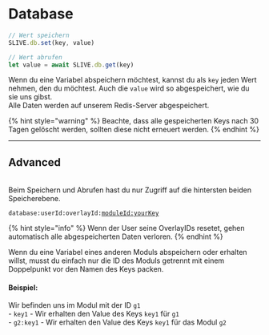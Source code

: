 # Database

```javascript
// Wert speichern
SLIVE.db.set(key, value)

// Wert abrufen
let value = await SLIVE.db.get(key)
```

Wenn du eine Variabel abspeichern möchtest, kannst du als `key` jeden Wert nehmen, den du möchtest. Auch die `value` wird so abgespeichert, wie du sie uns gibst. \
Alle Daten werden auf unserem Redis-Server abgespeichert.

{% hint style="warning" %}
Beachte, dass alle gespeicherten Keys nach 30 Tagen gelöscht werden, sollten diese nicht erneuert werden.
{% endhint %}

***

## Advanced

\
Beim Speichern und Abrufen hast du nur Zugriff auf die hintersten beiden Speicherebene.

<pre><code>database:userId:overlayId:<a data-footnote-ref href="#user-content-fn-1">moduleId:yourKey</a>
</code></pre>

{% hint style="info" %}
Wenn der User seine OverlayIDs resetet, gehen automatisch alle abgespeicherten Daten verloren.&#x20;
{% endhint %}

Wenn du eine Variabel eines anderen Moduls abspeichern oder erhalten willst, musst du einfach nur die ID des Moduls getrennt mit einem Doppelpunkt vor den Namen des Keys packen.

#### Beispiel:

Wir befinden uns im Modul mit der ID `g1`\
\- `key1` - Wir erhalten den Value des Keys `key1` für `g1`\
\- `g2:key1` - Wir erhalten den Value des Keys `key1` für das Modul `g2`

[^1]: Auf diese Bereiche kannst du zugreifen
